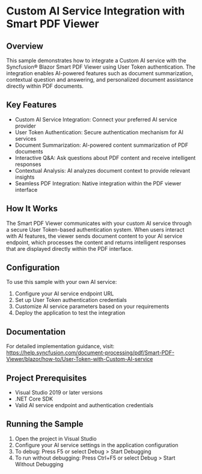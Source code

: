 # Custom AI Service Integration with Smart PDF Viewer

## Overview
This sample demonstrates how to integrate a Custom AI service with the Syncfusion® Blazor Smart PDF Viewer using User Token authentication. The integration enables AI-powered features such as document summarization, contextual question and answering, and personalized document assistance directly within PDF documents.

## Key Features
- Custom AI Service Integration: Connect your preferred AI service provider
- User Token Authentication: Secure authentication mechanism for AI services
- Document Summarization: AI-powered content summarization of PDF documents
- Interactive Q&A: Ask questions about PDF content and receive intelligent responses
- Contextual Analysis: AI analyzes document context to provide relevant insights
- Seamless PDF Integration: Native integration within the PDF viewer interface

## How It Works
The Smart PDF Viewer communicates with your custom AI service through a secure User Token-based authentication system. When users interact with AI features, the viewer sends document content to your AI service endpoint, which processes the content and returns intelligent responses that are displayed directly within the PDF interface.

## Configuration
To use this sample with your own AI service:
1. Configure your AI service endpoint URL
2. Set up User Token authentication credentials
3. Customize AI service parameters based on your requirements
4. Deploy the application to test the integration

## Documentation
For detailed implementation guidance, visit: https://help.syncfusion.com/document-processing/pdf/Smart-PDF-Viewer/blazor/how-to/User-Token-with-Custom-AI-service

## Project Prerequisites
- Visual Studio 2019 or later versions
- .NET Core SDK
- Valid AI service endpoint and authentication credentials

## Running the Sample
1. Open the project in Visual Studio
2. Configure your AI service settings in the application configuration
3. To debug: Press F5 or select Debug > Start Debugging
4. To run without debugging: Press Ctrl+F5 or select Debug > Start Without Debugging